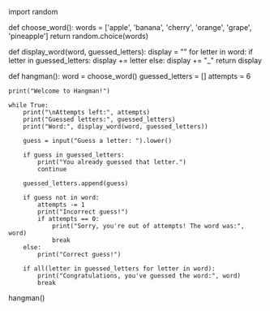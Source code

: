 import random

def choose_word():
    words = ['apple', 'banana', 'cherry', 'orange', 'grape', 'pineapple']
    return random.choice(words)

def display_word(word, guessed_letters):
    display = ""
    for letter in word:
        if letter in guessed_letters:
            display += letter
        else:
            display += "_"
    return display

def hangman():
    word = choose_word()
    guessed_letters = []
    attempts = 6
    
    print("Welcome to Hangman!")
    
    while True:
        print("\nAttempts left:", attempts)
        print("Guessed letters:", guessed_letters)
        print("Word:", display_word(word, guessed_letters))
        
        guess = input("Guess a letter: ").lower()
        
        if guess in guessed_letters:
            print("You already guessed that letter.")
            continue
        
        guessed_letters.append(guess)
        
        if guess not in word:
            attempts -= 1
            print("Incorrect guess!")
            if attempts == 0:
                print("Sorry, you're out of attempts! The word was:", word)
                break
        else:
            print("Correct guess!")
        
        if all(letter in guessed_letters for letter in word):
            print("Congratulations, you've guessed the word:", word)
            break

hangman()
